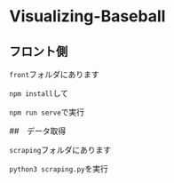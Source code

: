 # Visualizing-Baseball


## フロント側
`front`フォルダにあります

`npm install`して

`npm run serve`で実行

##　データ取得

`scraping`フォルダにあります

`python3 scraping.py`を実行
